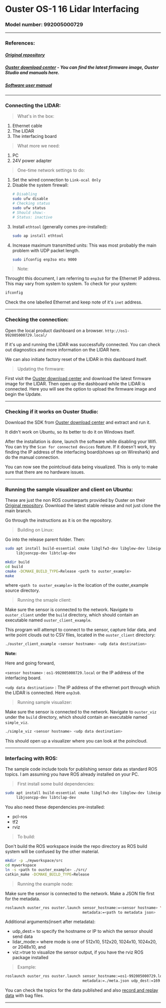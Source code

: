 # Ouster OS-1 16 Lidar Interfacing

### Model number: 992005000729

---

### References:

##### [Original repository](https://github.com/ouster-lidar/ouster_example)

##### [Ouster download center](https://ouster.com/downloads/) - You can find the latest firmware image, Ouster Studio and manuals here.
##### [Software user manual](https://data.ouster.io/downloads/software-user-manual/software-user-manual-v2.1.x.pdf?__hstc=34987006.8e77f6e9ca644d455b29f7bbde0c3016.1633439072096.1633439072096.1633442069302.2&__hssc=34987006.1.1633442069302&__hsfp=3100135829)

---

### Connecting the LIDAR:
> What's in the box:
1. Ethernet cable
2. The LIDAR
3. The interfacing board

> What more we need:
1. PC
2. 24V power adapter

> One-time network settings to do:
1. Set the wired connection to `Link-ocal Only`
2. Disable the system firewall:
    ```bash
    # Disabling
    sudo ufw disable
    # Checking status
    sudo ufw status
    # Should show:-
    # Status: inactive
    ```
3. Install `ethtool` (generally comes pre-installed):
    ```bash
    sudo ap install ethtool
    ```
4. Increase maximum transmitted units:
    This was most probably the main problem with UDP packet length. 
    ```bash
    sudo ifconfig enp3so mtu 9000
    ```

> Note: 

Throught this document, I am referring to `enp3s0` for the Ethernet IP address. This may vary from system to system.
To check for your system:
```bash
ifconfig
``` 
Check the one labelled Ethernet and keep note of it's `inet` address.

---

### Checking the connection:
Open the local product dashboard on a browser.
`http://os1-992005000729.local/`

If it's up and running the LIDAR was successfully connected. You can check out diagnostics and more information on the LIDAR here.

We can also initiate factory reset of the LIDAR in this dashboard itself.

> Updating the firmware:

First visit the [Ouster download center](https://ouster.com/downloads/) and download the latest firmware image for the LIDAR. 
Then open up the dashboard while the LIDAR is connected. Here you will see the option to upload the firmware image and begin the Update. 

---

### Checking if it works on Ouster Studio:
Download the SDK from [Ouster download center](https://ouster.com/downloads/) and extract and run it. 

It didn't work on Ubuntu, so its better to do it on Windows itself.

After the installation is done, launch the software while disabling your Wifi. You can try the `Scan for connected devices` feature. If it doesn't work, try finding the IP address of the interfacing board(shows up on Wireshark) and do the manual connection.

You can now see the pointcloud data being visualized. This is only to make sure that there are no hardware issues. 

---

### Running the sample visualizer and client on Ubuntu:
These are just the non ROS counterparts provided by Ouster on their [Original repository](https://github.com/ouster-lidar/ouster_example). 
Download the latest stable release and not just clone the main branch.

Go through the instructions as it is on the repository.

> Building on Linux:

Go into the release parent folder. Then:
```bash
sudo apt install build-essential cmake libglfw3-dev libglew-dev libeigen3-dev \
     libjsoncpp-dev libtclap-dev
```
```bash
mkdir build
cd build
cmake -DCMAKE_BUILD_TYPE=Release <path to ouster_example>
make
```
where `<path to ouster_example>` is the location of the ouster_example source directory.


> Running the smaple client:

Make sure the sensor is connected to the network. Navigate to `ouster_client` under the `build` directory, which should contain an executable named `ouster_client_example`.

This program will attempt to connect to the sensor, capture lidar data, and write point clouds out to CSV files, located in the `ouster_client` directory:
```bash
./ouster_client_example <sensor hostname> <udp data destination>
```
**Note:**

Here and going forward,

`<sensor hostname>` : `os1-992005000729.local` or the IP address of the interfacing board. 


`<udp data destination>` : The IP address of the ethernet port through which the LIDAR is connected. Here `enp3s0`. 


> Running sample visualizer:

Make sure the sensor is connected to the network. Navigate to `ouster_viz` under the `build` directory, which should contain an executable named `simple_viz`.
```bash
./simple_viz <sensor hostname> <udp data destination>
```
This should open up a visualizer where you can look at the poincloud. 

---

### Interfacing with ROS:
The sample code include tools for publishing sensor data as standard ROS topics. 
I am assuming you have ROS already installed on your PC. 

> First install some build dependencies:

```bash
sudo apt install build-essential cmake libglfw3-dev libglew-dev libeigen3-dev \
     libjsoncpp-dev libtclap-dev
```
You also need these dependencies pre-installed:
- pcl-ros
- tf2
- rviz

> To build:

Don't build the ROS workspace inside the repo directory as ROS build system will be confused by the other material.
```bash
mkdir -p ./myworkspace/src
cd myworkspace
ln -s <path to ouster_example> ./src/
catkin_make -DCMAKE_BUILD_TYPE=Release
```

> Running the example node:

Make sure the sensor is connected to the network. Make a JSON file first for the metadata. 

```bash
roslaunch ouster_ros ouster.launch sensor_hostname:=<sensor hostname> \
                                   metadata:=<path to metadata json>
```

Additional arguments(insert after metadata):
- udp_dest:=<hostname> to specify the hostname or IP to which the sensor should send data
- lidar_mode:=<mode> where mode is one of 512x10, 512x20, 1024x10, 1024x20, or 2048x10, and
- viz:=true to visualize the sensor output, if you have the rviz ROS package installed

> Example:
```bash
roslaunch ouster_ros ouster.launch sensor_hostname:=os1-992005000729.local \
                                   metadata:=./meta.json udp_dest:=169.254.175.88 lidar_mode:=1024x10 viz:=true
```

You can check the topics for the data published and also [record and replay data](https://github.com/ouster-lidar/ouster_example#recording-data) with bag files. 


--- 


